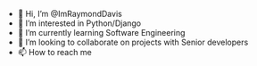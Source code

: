 - 👋 Hi, I’m @ImRaymondDavis
- 👀 I’m interested in Python/Django
- 🌱 I’m currently learning Software Engineering 
- 💞️ I’m looking to collaborate on projects with Senior developers 
- 📫 How to reach me 

<!---
ImRaymondDavis/ImRaymondDavis is a ✨ special ✨ repository because its `README.md` (this file) appears on your GitHub profile.
You can click the Preview link to take a look at your changes.
--->

